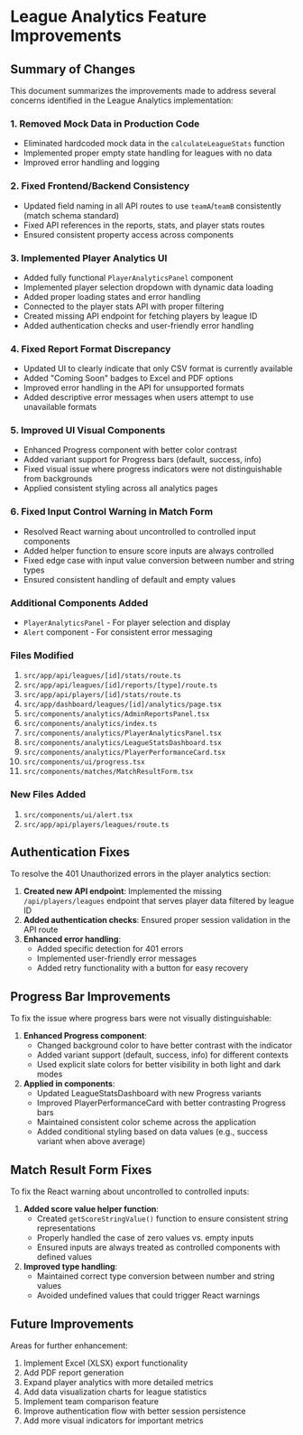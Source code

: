 # League Analytics Feature Improvements

## Summary of Changes

This document summarizes the improvements made to address several concerns identified in the League Analytics implementation:

### 1. Removed Mock Data in Production Code
- Eliminated hardcoded mock data in the `calculateLeagueStats` function
- Implemented proper empty state handling for leagues with no data
- Improved error handling and logging

### 2. Fixed Frontend/Backend Consistency
- Updated field naming in all API routes to use `teamA`/`teamB` consistently (match schema standard)
- Fixed API references in the reports, stats, and player stats routes
- Ensured consistent property access across components

### 3. Implemented Player Analytics UI
- Added fully functional `PlayerAnalyticsPanel` component
- Implemented player selection dropdown with dynamic data loading
- Added proper loading states and error handling
- Connected to the player stats API with proper filtering
- Created missing API endpoint for fetching players by league ID
- Added authentication checks and user-friendly error handling

### 4. Fixed Report Format Discrepancy
- Updated UI to clearly indicate that only CSV format is currently available
- Added "Coming Soon" badges to Excel and PDF options
- Improved error handling in the API for unsupported formats
- Added descriptive error messages when users attempt to use unavailable formats

### 5. Improved UI Visual Components
- Enhanced Progress component with better color contrast 
- Added variant support for Progress bars (default, success, info)
- Fixed visual issue where progress indicators were not distinguishable from backgrounds
- Applied consistent styling across all analytics pages

### 6. Fixed Input Control Warning in Match Form
- Resolved React warning about uncontrolled to controlled input components
- Added helper function to ensure score inputs are always controlled
- Fixed edge case with input value conversion between number and string types
- Ensured consistent handling of default and empty values

### Additional Components Added
- `PlayerAnalyticsPanel` - For player selection and display
- `Alert` component - For consistent error messaging

### Files Modified
1. `src/app/api/leagues/[id]/stats/route.ts`
2. `src/app/api/leagues/[id]/reports/[type]/route.ts`
3. `src/app/api/players/[id]/stats/route.ts`
4. `src/app/dashboard/leagues/[id]/analytics/page.tsx`
5. `src/components/analytics/AdminReportsPanel.tsx`
6. `src/components/analytics/index.ts`
7. `src/components/analytics/PlayerAnalyticsPanel.tsx`
8. `src/components/analytics/LeagueStatsDashboard.tsx`
9. `src/components/analytics/PlayerPerformanceCard.tsx`
10. `src/components/ui/progress.tsx`
11. `src/components/matches/MatchResultForm.tsx`

### New Files Added
1. `src/components/ui/alert.tsx`
2. `src/app/api/players/leagues/route.ts`

## Authentication Fixes

To resolve the 401 Unauthorized errors in the player analytics section:

1. **Created new API endpoint**: Implemented the missing `/api/players/leagues` endpoint that serves player data filtered by league ID
2. **Added authentication checks**: Ensured proper session validation in the API route
3. **Enhanced error handling**:
   - Added specific detection for 401 errors
   - Implemented user-friendly error messages
   - Added retry functionality with a button for easy recovery

## Progress Bar Improvements

To fix the issue where progress bars were not visually distinguishable:

1. **Enhanced Progress component**:
   - Changed background color to have better contrast with the indicator
   - Added variant support (default, success, info) for different contexts
   - Used explicit slate colors for better visibility in both light and dark modes
2. **Applied in components**:
   - Updated LeagueStatsDashboard with new Progress variants
   - Improved PlayerPerformanceCard with better contrasting Progress bars
   - Maintained consistent color scheme across the application
   - Added conditional styling based on data values (e.g., success variant when above average)

## Match Result Form Fixes

To fix the React warning about uncontrolled to controlled inputs:

1. **Added score value helper function**:
   - Created `getScoreStringValue()` function to ensure consistent string representations
   - Properly handled the case of zero values vs. empty inputs
   - Ensured inputs are always treated as controlled components with defined values
2. **Improved type handling**:
   - Maintained correct type conversion between number and string values
   - Avoided undefined values that could trigger React warnings

## Future Improvements

Areas for further enhancement:

1. Implement Excel (XLSX) export functionality
2. Add PDF report generation
3. Expand player analytics with more detailed metrics
4. Add data visualization charts for league statistics
5. Implement team comparison feature
6. Improve authentication flow with better session persistence
7. Add more visual indicators for important metrics